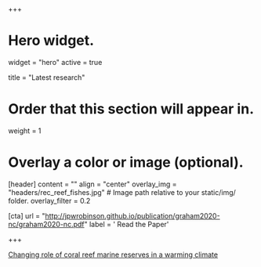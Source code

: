 +++
# Hero widget.
widget = "hero"
active = true

title = "Latest research"

# Order that this section will appear in.
weight = 1

# Overlay a color or image (optional).

  

[header]
  content = ""
  align = "center"
  overlay_img = "headers/rec_reef_fishes.jpg"  # Image path relative to your static/img/ folder.
  overlay_filter = 0.2

[cta]
  url = "http://jpwrobinson.github.io/publication/graham2020-nc/graham2020-nc.pdf"
  label = '<i class="fas fa-download"></i> Read the Paper'

+++

[Changing role of coral reef marine reserves in a warming climate](http://jpwrobinson.github.io/publication/graham2020-nc/)
















